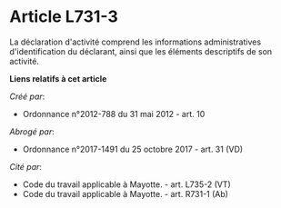 # Article L731-3

La déclaration d'activité comprend les informations administratives d'identification du déclarant, ainsi que les éléments
descriptifs de son activité.

**Liens relatifs à cet article**

_Créé par_:

  - Ordonnance n°2012-788 du 31 mai 2012 - art. 10

_Abrogé par_:

  - Ordonnance n°2017-1491 du 25 octobre 2017 - art. 31 (VD)

_Cité par_:

  - Code du travail applicable à Mayotte. - art. L735-2 (VT)
  - Code du travail applicable à Mayotte. - art. R731-1 (Ab)
